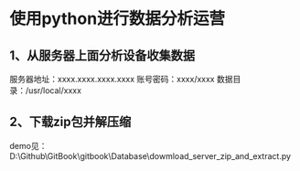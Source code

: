 # 使用python进行数据分析运营

## 1、从服务器上面分析设备收集数据
服务器地址：xxxx.xxxx.xxxx.xxxx
账号密码：xxxx/xxxx
数据目录：/usr/local/xxxx

## 2、下载zip包并解压缩
demo见：D:\Github\GitBook\gitbook\Database\dowmload_server_zip_and_extract.py

